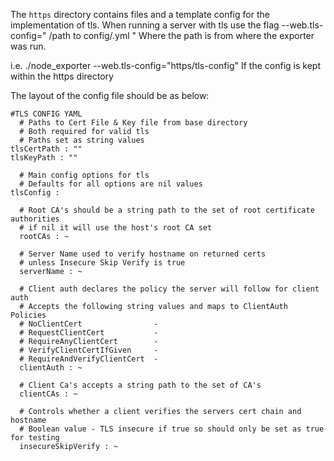 The `https` directory contains files and a template config for the implementation of tls.
When running a server with tls use the flag --web.tls-config=" /path to config/.yml "
Where the path is from where the exporter was run.

i.e. ./node_exporter --web.tls-config="https/tls-config"
If the config is kept within the https directory 

The layout of the config file should be as below:
```
#TLS CONFIG YAML
  # Paths to Cert File & Key file from base directory
  # Both required for valid tls
  # Paths set as string values
tlsCertPath : ""
tlsKeyPath : ""

  # Main config options for tls
  # Defaults for all options are nil values
tlsConfig :

  # Root CA's should be a string path to the set of root certificate authorities
  # if nil it will use the host's root CA set
  rootCAs : ~

  # Server Name used to verify hostname on returned certs
  # unless Insecure Skip Verify is true
  serverName : ~

  # Client auth declares the policy the server will follow for client auth
  # Accepts the following string values and maps to ClientAuth Policies
  # NoClientCert                -
  # RequestClientCert           -
  # RequireAnyClientCert        -
  # VerifyClientCertIfGiven     -
  # RequireAndVerifyClientCert  -
  clientAuth : ~

  # Client Ca's accepts a string path to the set of CA's
  clientCAs : ~

  # Controls whether a client verifies the servers cert chain and hostname
  # Boolean value - TLS insecure if true so should only be set as true for testing
  insecureSkipVerify : ~
```
